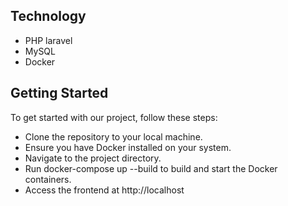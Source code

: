 ## Technology
- PHP laravel
- MySQL
- Docker

## Getting Started
To get started with our project, follow these steps:

- Clone the repository to your local machine.
- Ensure you have Docker installed on your system.
- Navigate to the project directory.
- Run docker-compose up --build to build and start the Docker containers.
- Access the frontend at http://localhost
